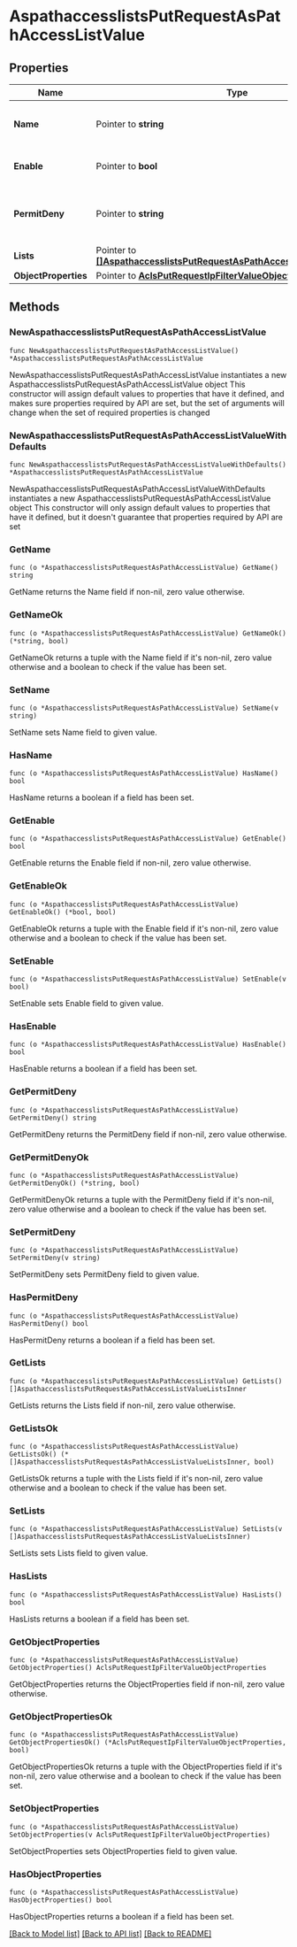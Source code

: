 # AspathaccesslistsPutRequestAsPathAccessListValue

## Properties

Name | Type | Description | Notes
------------ | ------------- | ------------- | -------------
**Name** | Pointer to **string** | Object Name. Must be unique. | [optional] [default to ""]
**Enable** | Pointer to **bool** | Enable object. | [optional] [default to false]
**PermitDeny** | Pointer to **string** | Action upon match of Community Strings. | [optional] [default to "permit"]
**Lists** | Pointer to [**[]AspathaccesslistsPutRequestAsPathAccessListValueListsInner**](AspathaccesslistsPutRequestAsPathAccessListValueListsInner.md) |  | [optional] 
**ObjectProperties** | Pointer to [**AclsPutRequestIpFilterValueObjectProperties**](AclsPutRequestIpFilterValueObjectProperties.md) |  | [optional] 

## Methods

### NewAspathaccesslistsPutRequestAsPathAccessListValue

`func NewAspathaccesslistsPutRequestAsPathAccessListValue() *AspathaccesslistsPutRequestAsPathAccessListValue`

NewAspathaccesslistsPutRequestAsPathAccessListValue instantiates a new AspathaccesslistsPutRequestAsPathAccessListValue object
This constructor will assign default values to properties that have it defined,
and makes sure properties required by API are set, but the set of arguments
will change when the set of required properties is changed

### NewAspathaccesslistsPutRequestAsPathAccessListValueWithDefaults

`func NewAspathaccesslistsPutRequestAsPathAccessListValueWithDefaults() *AspathaccesslistsPutRequestAsPathAccessListValue`

NewAspathaccesslistsPutRequestAsPathAccessListValueWithDefaults instantiates a new AspathaccesslistsPutRequestAsPathAccessListValue object
This constructor will only assign default values to properties that have it defined,
but it doesn't guarantee that properties required by API are set

### GetName

`func (o *AspathaccesslistsPutRequestAsPathAccessListValue) GetName() string`

GetName returns the Name field if non-nil, zero value otherwise.

### GetNameOk

`func (o *AspathaccesslistsPutRequestAsPathAccessListValue) GetNameOk() (*string, bool)`

GetNameOk returns a tuple with the Name field if it's non-nil, zero value otherwise
and a boolean to check if the value has been set.

### SetName

`func (o *AspathaccesslistsPutRequestAsPathAccessListValue) SetName(v string)`

SetName sets Name field to given value.

### HasName

`func (o *AspathaccesslistsPutRequestAsPathAccessListValue) HasName() bool`

HasName returns a boolean if a field has been set.

### GetEnable

`func (o *AspathaccesslistsPutRequestAsPathAccessListValue) GetEnable() bool`

GetEnable returns the Enable field if non-nil, zero value otherwise.

### GetEnableOk

`func (o *AspathaccesslistsPutRequestAsPathAccessListValue) GetEnableOk() (*bool, bool)`

GetEnableOk returns a tuple with the Enable field if it's non-nil, zero value otherwise
and a boolean to check if the value has been set.

### SetEnable

`func (o *AspathaccesslistsPutRequestAsPathAccessListValue) SetEnable(v bool)`

SetEnable sets Enable field to given value.

### HasEnable

`func (o *AspathaccesslistsPutRequestAsPathAccessListValue) HasEnable() bool`

HasEnable returns a boolean if a field has been set.

### GetPermitDeny

`func (o *AspathaccesslistsPutRequestAsPathAccessListValue) GetPermitDeny() string`

GetPermitDeny returns the PermitDeny field if non-nil, zero value otherwise.

### GetPermitDenyOk

`func (o *AspathaccesslistsPutRequestAsPathAccessListValue) GetPermitDenyOk() (*string, bool)`

GetPermitDenyOk returns a tuple with the PermitDeny field if it's non-nil, zero value otherwise
and a boolean to check if the value has been set.

### SetPermitDeny

`func (o *AspathaccesslistsPutRequestAsPathAccessListValue) SetPermitDeny(v string)`

SetPermitDeny sets PermitDeny field to given value.

### HasPermitDeny

`func (o *AspathaccesslistsPutRequestAsPathAccessListValue) HasPermitDeny() bool`

HasPermitDeny returns a boolean if a field has been set.

### GetLists

`func (o *AspathaccesslistsPutRequestAsPathAccessListValue) GetLists() []AspathaccesslistsPutRequestAsPathAccessListValueListsInner`

GetLists returns the Lists field if non-nil, zero value otherwise.

### GetListsOk

`func (o *AspathaccesslistsPutRequestAsPathAccessListValue) GetListsOk() (*[]AspathaccesslistsPutRequestAsPathAccessListValueListsInner, bool)`

GetListsOk returns a tuple with the Lists field if it's non-nil, zero value otherwise
and a boolean to check if the value has been set.

### SetLists

`func (o *AspathaccesslistsPutRequestAsPathAccessListValue) SetLists(v []AspathaccesslistsPutRequestAsPathAccessListValueListsInner)`

SetLists sets Lists field to given value.

### HasLists

`func (o *AspathaccesslistsPutRequestAsPathAccessListValue) HasLists() bool`

HasLists returns a boolean if a field has been set.

### GetObjectProperties

`func (o *AspathaccesslistsPutRequestAsPathAccessListValue) GetObjectProperties() AclsPutRequestIpFilterValueObjectProperties`

GetObjectProperties returns the ObjectProperties field if non-nil, zero value otherwise.

### GetObjectPropertiesOk

`func (o *AspathaccesslistsPutRequestAsPathAccessListValue) GetObjectPropertiesOk() (*AclsPutRequestIpFilterValueObjectProperties, bool)`

GetObjectPropertiesOk returns a tuple with the ObjectProperties field if it's non-nil, zero value otherwise
and a boolean to check if the value has been set.

### SetObjectProperties

`func (o *AspathaccesslistsPutRequestAsPathAccessListValue) SetObjectProperties(v AclsPutRequestIpFilterValueObjectProperties)`

SetObjectProperties sets ObjectProperties field to given value.

### HasObjectProperties

`func (o *AspathaccesslistsPutRequestAsPathAccessListValue) HasObjectProperties() bool`

HasObjectProperties returns a boolean if a field has been set.


[[Back to Model list]](../README.md#documentation-for-models) [[Back to API list]](../README.md#documentation-for-api-endpoints) [[Back to README]](../README.md)


